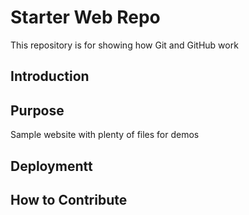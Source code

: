 # Starter Web Repo
This repository is for showing how Git and GitHub work
## Introduction

## Purpose
Sample website with plenty of files for demos

## Deploymentt

## How to Contribute